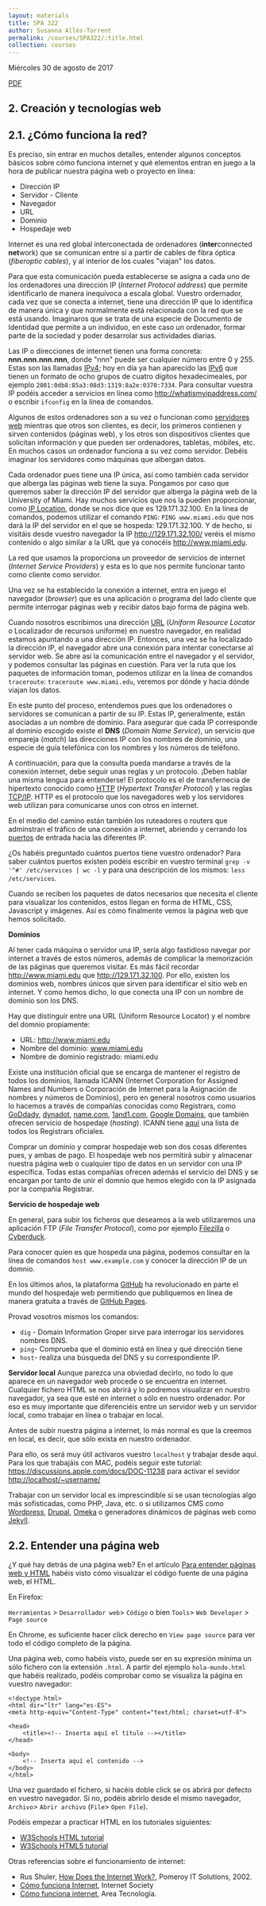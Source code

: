 ```yaml
---
layout: materials
title: SPA 322
author: Susanna Allés-Torrent
permalink: /courses/SPA322/:title.html
collection: courses
---
```

Miércoles 30 de agosto de 2017 

[PDF](apuntes/clase4.pdf)

## 2. Creación y tecnologías web 

## 2.1. ¿Cómo funciona la red?

Es preciso, sin entrar en muchos detalles, entender algunos conceptos básicos sobre cómo funciona internet y qué elementos entran en juego a la hora de publicar nuestra página web o proyecto en línea:

- Dirección IP
- Servidor - Cliente
- Navegador
- URL
- Dominio
- Hospedaje web 

Internet es una red global interconectada de ordenadores (**inter**connected **net**work) que se comunican entre sí a partir de cables de fibra óptica (*fiberoptic cables*), y al interior de los cuales "viajan" los datos. 

Para que esta comunicación pueda establecerse se asigna a cada uno de los ordenadores una dirección IP (*Internet Protocol address*) que permite identificarlo de manera inequívoca a escala global. Vuestro ordernador, cada vez que se conecta a internet, tiene una dirección IP que lo identifica de manera única y que normalmente está relacionada con la red que se está usando. Imaginaros que se trata de una especie de Documento de Identidad que permite a un individuo, en este caso un ordenador, formar parte de la sociedad y poder desarrolar sus actividades diarias. 

Las IP o direcciones de internet tienen una forma concreta: **nnn.nnn.nnn.nnn**, donde "nnn" puede ser cualquier número entre 0 y 255. Estas son las llamadas [IPv4](https://es.wikipedia.org/wiki/IPv4); hoy en día ya han aparecido las [IPv6](https://es.wikipedia.org/wiki/IPv6) que tienen un formato de ocho grupos de cuatro dígitos hexadecimeales, por ejemplo `2001:0db8:85a3:08d3:1319:8a2e:0370:7334`. Para consultar vuestra IP podéis acceder a servicios en línea como <http://whatismyipaddress.com/> o escribir `ifconfig` en la línea de comandos. 

Algunos de estos ordenadores son a su vez o funcionan como [servidores web](https://es.wikipedia.org/wiki/Servidor_web) mientras que otros son clientes, es decir, los primeros contienen y sirven contenidos (páginas web), y los otros son dispositivos clientes que solicitan información y que pueden ser ordenadores, tabletas, móbiles, etc. En muchos casos un ordenador funciona a su vez como servidor. Debéis imaginar los servidores como máquinas que albergan datos. 

Cada ordenador pues tiene una IP única, así como también cada servidor que alberga las páginas web tiene la suya. Pongamos por caso que queremos saber la dirección IP del servidor que alberga la página web de la University of Miami. Hay muchos servicios que nos la pueden proporcionar, como [IP Location](https://www.iplocation.net/), donde se nos dice que es 129.171.32.100. En la línea de comandos, podemos utilizar el comando `PING`: `PING www.miami.edu` que nos dará la IP del servidor en el que se hospeda: 129.171.32.100. Y de hecho, si visitáis desde vuestro navegador la IP <http://129.171.32.100/> veréis el mismo contenido o algo similar a la URL que ya conocéis <http://www.miami.edu>. 

La red que usamos la proporciona un proveedor de servicios de internet (*Internet Service Providers*) y esta es lo que nos permite funcionar tanto como cliente como servidor. 

Una vez se ha establecido la conexión a internet, entra en juego el navegador (*browser*) que es una aplicación o programa del lado cliente que permite interrogar páginas web y recibir datos bajo forma de página web. 

Cuando nosotros escribimos una dirección [URL](https://es.wikipedia.org/wiki/Localizador_de_recursos_uniforme) (*Uniform Resource Locator* o Localizador de recursos uniforme) en nuestro navegador, en realidad estamos apuntando a una dirección IP. Entonces, una vez se ha localizado la dirección IP, el navegador abre una conexión para intentar conectarse al servidor web. Se abre así la comunicación entre el navegador y el servidor, y podemos consultar las páginas en cuestión. Para ver la ruta que los paquetes de información toman, podemos utilizar en la línea de comandos `traceroute`: `traceroute www.miami.edu`, veremos por dónde y hacia dónde viajan los datos.

En este punto del proceso, entendemos pues que los ordenadores o servidores se comunican a partir de su IP. Estas IP, generalmente, están asociadas a un nombre de dominio. Para asegurar que cada IP corresponde al dominio escogido existe el  **DNS** (*Domain Name Service*), un servicio que empareja (*match*) las direcciones IP con los nombres de dominio, una especie de guía telefónica con los nombres y los números de teléfono.  

A continuación, para que la consulta pueda mandarse a través de la conexión internet, debe seguir unas reglas y un protocolo. ¡Deben hablar una misma lengua para entenderse! El protocolo es el de transfernecia de hipertexto conocido como [HTTP](https://es.wikipedia.org/wiki/Protocolo_de_transferencia_de_hipertexto) (*Hypertext Transfer Protocol*) y las reglas [TCP/IP](https://es.wikipedia.org/wiki/Modelo_TCP/IP). HTTP es el protocolo que los navegadores web y los servidores web utilizan para comunicarse unos con otros en internet.

En el medio del camino están también los ruteadores o routers que adminstran el tráfico de una conexión a internet, abriendo y cerrando los [puertos](https://es.wikipedia.org/wiki/Puerto_de_red) de entrada hacia las diferentes IP. 

¿Os habéis preguntado cuántos puertos tiene vuestro ordenador? Para saber cuántos puertos existen podéis escribir en vuestro terminal `grep -v '^#' /etc/services | wc -l` y para una descripción de los mismos: `less /etc/services`. 

Cuando se reciben los paquetes de datos necesarios que necesita el cliente para visualizar los contenidos, estos llegan en forma de HTML, CSS, Javascript y imágenes. Así es cómo finalmente vemos la página web que hemos solicitado.
 
**Dominios**

Al tener cada máquina o servidor una IP, sería algo fastidioso navegar por internet a través de estos números, además de complicar la memorización de las páginas que queremos visitar. Es más fácil recordar <http://www.miami.edu> que <http://129.171.32.100>. Por ello, existen los dominios web, nombres únicos que sirven para identificar el sitio web en internet. Y como hemos dicho, lo que conecta una IP con un nombre de dominio son los DNS. 

Hay que distinguir entre una URL (Uniform Resource Locator) y el nombre del domnio propiamente:

- URL: http://www.miami.edu
- Nombre del dominio: www.miami.edu
- Nombre de dominio registrado: miami.edu 

Existe una institución oficial que se encarga de mantener el registro de todos los dominios, llamada ICANN (Internet Corporation for Assigned Names and Numbers o Corporación de Internet para la Asignación de nombres y números de Dominios), pero en general nosotros como usuarios lo hacemos a través de compañías conocidas como Registrars, como [GoDdady](https://www.godaddy.com/), [dynadot](https://www.dynadot.com/), [name.com](https://www.name.com/), [1and1.com](https://www.1and1.com/), [Google Domains](https://domains.google/#/), que también ofrecen servicio de hospedaje (*hosting*). ICANN tiene [aquí](https://www.icann.org/registrar-reports/accredited-list.html) una lista de todos los Registrars oficiales. 

Comprar un dominio y comprar hospedaje web son dos cosas diferentes pues, y ambas de pago. El hospedaje web nos permitirá subir y almacenar nuestra página web o cualquier tipo de datos en un servidor con una IP específica. Todas estas compañías ofrecen además el servicio del DNS y se encargan por tanto de unir el domnio que hemos elegido con la IP asignada por la compañía Registrar. 

**Servicio de hospedaje web**

En general, para subir los ficheros que deseamos a la web utilizaremos una aplicación FTP (*File Transfer Protocol*), como por ejemplo [Filezilla](https://filezilla-project.org/) o [Cyberduck](https://cyberduck.io/?l=en). 

Para conocer quien es que hospeda una página, podemos consultar en la línea de comandos `host www.example.com` y conocer la dirección IP de un domnio. 

En los últimos años, la plataforma [GitHub](https://github.com/) ha revolucionado en parte el mundo del hospedaje web permitiendo que publiquemos en línea de manera gratuita a través de [GitHub Pages](https://pages.github.com/). 


Provad vosotros mismos los comandos: 
- `dig` - Domain Information Groper sirve para interrogar los servidores nombres DNS. 
- `ping`- Comprueba que el dominio está en línea y qué dirección tiene 
- `host`- realiza una búsqueda del DNS y su correspondiente IP. 

**Servidor local**
Aunque parezca una obviedad decirlo, no todo lo que aparece en un navegador web procede o se encuentra en internet. Cualquier fichero HTML se nos abrirá y lo podremos visualizar en nuestro navegador, ya sea que esté en internet o sólo en nuestro ordenador. Por eso es muy importante que diferenciéis entre un servidor web y un servidor local, como trabajar en línea o trabajar en local. 

Antes de subir nuestra página a internet, lo más normal es que la creemos en local, es decir, que sólo exista en nuestro ordenador. 

Para ello, os será muy útil activaros vuestro `localhost` y trabajar desde aquí. Para los que trabajáis con MAC, podéis seguir este tutorial: <https://discussions.apple.com/docs/DOC-11238> para activar el sevidor <http://localhost/~username/> 

Trabajar con un servidor local es imprescindible si se usan tecnologías algo más sofisticadas, como PHP, Java, etc. o si utilizamos CMS como [Wordpress](https://wordpress.org/), [Drupal](https://www.drupal.org/), [Omeka](https://omeka.org/) o generadores dinámicos de páginas web como [Jekyll](https://jekyllrb.com/). 


## 2.2. Entender una página web

¿Y qué hay detrás de una página web? En el artículo [Para entender páginas web y HTML](https://programminghistorian.org/es/lecciones/ver-archivos-html) habéis visto cómo visualizar el código fuente de una página web, el HTML. 

En Firefox: 

`Herramientas` > `Desarrollador web`> `Código` o bien 
`Tools`> `Web Developer` > `Page source`

En Chrome, es suficiente hacer click derecho en `View page source` para ver todo el código completo de la página. 

Una página web, como habéis visto, puede ser en su expresión mínima un sólo fichero con la extensión `.html`. A partir del ejemplo `hola-mundo.html` que habéis realizado, podéis comprobar como se visualiza la página en vuestro navegador: 

```
<!doctype html>
<html dir="ltr" lang="es-ES">
<meta http-equiv="Content-Type" content="text/html; charset=utf-8">

<head>
    <title><!-- Inserta aquí el título --></title>
</head>

<body>
    <!-- Inserta aquí el contenido -->
</body>
</html>
``` 

Una vez guardado el fichero, si hacéis doble click se os abrirá por defecto en vuestro navegador. Si no, podéis abrirlo desde el mismo navegador, `Archivo`> `Abrir archivo` (`File`> `Open File`). 

Podéis empezar a practicar HTML en los tutoriales siguientes: 

- [W3Schools HTML tutorial](https://www.w3schools.com/html/default.asp)
- [W3Schools HTML5 tutorial](https://www.w3schools.com/html/html5_intro.asp)

Otras referencias sobre el funcionamiento de internet: 

- Rus Shuler, [How Does the Internet Work?](https://web.stanford.edu/class/msande91si/www-spr04/readings/week1/InternetWhitepaper.htm), Pomeroy IT Solutions, 2002. 
- [Cómo funciona Internet](https://www.internetsociety.org/es/c%C3%B3mo-funciona), Internet Society 
- [Cómo funciona internet](http://www.areatecnologia.com/informatica/como-funciona-internet.html), Area Tecnología. 
